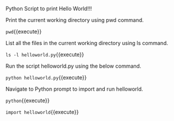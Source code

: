 Python Script to print Hello World!!!

Print the current working directory using pwd command.

`
pwd
`{{execute}}

List all the files in the current working directory using ls command.

`
ls -l helloworld.py
`{{execute}}

Run the script helloworld.py using the below command.

`
python helloworld.py
`{{execute}}

Navigate to Python prompt to import and run helloworld.

`
python
`{{execute}}

`
import helloworld
`{{execute}}
